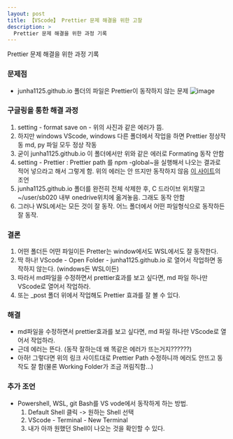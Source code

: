 ```yaml
---
layout: post
title: 【VScode】 Prettier 문제 해결을 위한 고찰
description: >
  Prettier 문제 해결을 위한 과정 기록
---
```


Prettier 문제 해결을 위한 과정 기록

### 문제점

- junha1125.github.io 폴더의 파일은 Prettier이 동작하지 않는 문제
  ![image](https://user-images.githubusercontent.com/46951365/91627900-cf283700-e9f5-11ea-81a9-a1708e539fce.png)

### 구글링을 통한 해결 과정

1. setting - format save on - 위의 사진과 같은 에러가 뜸.
2. 하지만 windows VScode, windows 다른 폴더에서 작업을 하면 Prettier 정상작동 md, py 파일 모두 정상 작동
3. 굳이 junha1125.github.io 이 폴더에서만 위와 같은 에러로 Formating 동작 안함
4. setting - Prettier : Prettier path 를 npm -global~을 실행해서 나오는 결과로 적어 넣으라고 해서 그렇게 함. 위의 에러는 안 뜨지만 동작하지 않음
   [이 사이트](https://github.com/prettier/prettier-vscode/issues/1066)의 조언
5. junha1125.github.io 폴더를 완전히 전체 삭제한 후, C 드라이브 위치말고 ~/user/sb020 내부 onedrive위치에 옮겨놓음. 그래도 동작 안함
6. 그러나 WSL에서는 모든 것이 잘 동작. 어느 폴더에서 어떤 파일형식으로 동작하든 잘 동작.

### 결론

1. 어떤 폴더든 어떤 파일이든 Pretter는 window에서도 WSL에서도 잘 동작한다.
2. 딱 하나! VScode - Open Folder - junha1125.github.io 로 열어서 작업하면 동작하지 않는다. (windows든 WSL이든)
3. 따라서 md파일을 수정하면서 prettier효과를 보고 싶다면, md 파일 하나만 VScode로 열어서 작업하라.
4. 또는 \_post 폴더 위에서 작업해도 Prettier 효과를 잘 볼 수 있다.

### 해결

- md파일을 수정하면서 prettier효과를 보고 싶다면, md 파일 하나만 VScode로 열어서 작업하라.
- 근데 에러는 뜬다. (동작 잘하는데 왜 똑같은 에러가 뜨는거지??????)
- 아하! 그렇다면 위의 링크 사이트대로 Prettier Path 수정하니까 에러도 안뜨고 동작도 잘 함(물론 Working Folder가 조금 꺼림직함...)

### 추가 조언

- Powershell, WSL, git Bash를 VS vode에서 동작하게 하는 방법.
  1. Default Shell 클릭 -> 원하는 Shell 선택
  2. VScode - Terminal - New Terminal
  3. 내가 아까 원했던 Shell이 나오는 것을 확인할 수 있다.
